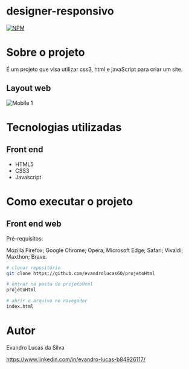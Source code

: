 # designer-responsivo
[![NPM](https://img.shields.io/npm/l/react)](https://github.com/evandrolucas60) 

# Sobre o projeto

É um projeto que visa utilizar css3, html e javaScript para criar um site.

## Layout web
![Mobile 1](https://github.com/evandrolucas60/readme-assets-repository/blob/main/designerResponsivo.gif)

# Tecnologias utilizadas

## Front end
- HTML5 
- CSS3
- Javascript


# Como executar o projeto

## Front end web
Pré-requisitos:

Mozilla Firefox;
Google Chrome;
Opera;
Microsoft Edge;
Safari;
Vivaldi;
Maxthon;
Brave.

```bash
# clonar repositório
git clone https://github.com/evandrolucas60/projetoHtml

# entrar na pasta do projetoHtml
projetoHtml

# abrir o arquivo no navegador
index.html 
```

# Autor

Evandro Lucas da Silva

https://www.linkedin.com/in/evandro-lucas-b84926117/
